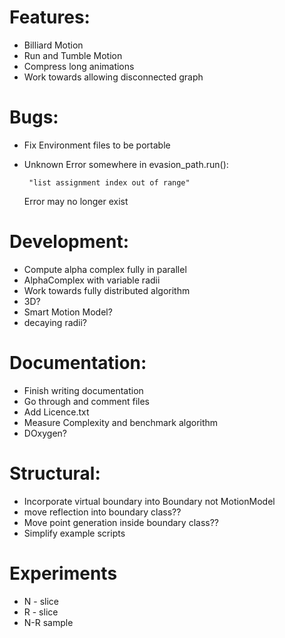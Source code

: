 # Features:
 - Billiard Motion
 - Run and Tumble Motion
 - Compress long animations
 - Work towards allowing disconnected graph
 
# Bugs:
 - Fix Environment files to be portable
 - Unknown Error somewhere in evasion_path.run(): 
 
        "list assignment index out of range"
   Error may no longer exist

# Development:
 - Compute alpha complex fully in parallel
 - AlphaComplex with variable radii
 - Work towards fully distributed algorithm
 - 3D?
 - Smart Motion Model?
 - decaying radii?
 
# Documentation:
 - Finish writing documentation
 - Go through and comment files
 - Add Licence.txt
 - Measure Complexity and benchmark algorithm
 - DOxygen?
 
# Structural:
 - Incorporate virtual boundary into Boundary not MotionModel
 - move reflection into boundary class??
 - Move point generation inside boundary class??
 - Simplify example scripts
 
 # Experiments
 - N - slice
 - R - slice
 - N-R sample
 